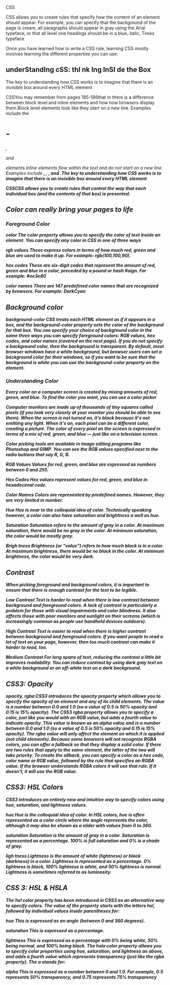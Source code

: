 

CSS

CSS allows you to create rules that specify how the content of an element should appear. For example, you can specify that the background of the page is cream, all paragraphs should appear in gray using the Arial typeface, or that all level one headings should be in a blue, italic, Times typeface

Once you have learned how to write a CSS rule, learning CSS mostly involves learning the different properties you can use. 


 ## underStandIng cSS: thI nk Ing InSI de the Box

The key to understanding how CSS works is to imagine that there is an invisible box around every HTML element

 CSSYou may remember from pages 185-186that in there is a difference between block level and inline elements and how how browsers display them.Block level elements look like they start on a new line.  Examples include the <h1>-<h6>, <p> and <div> elements.Inline elements flow within the text and do not start on a new line. Examples include <b>, <i>, <img>, <em> and <span>.The key to understanding how CSS works is to imagine that there is an invisible box around every HTML element

CSSCSS allows you to create rules that control the way that each individual box (and the contents of that box) is presented.

## Color can really bring your pages to life

### Foreground Color
color
The color property allows you to specify the color of text inside an element. You can specify any color in CSS in one of three ways

rgb values
These express colors in terms of how much red, green and blue are used to make it up. For example: rgb(100,100,90).

hex codes
These are six-digit codes that represent the amount of red, green and blue in a color, preceded by a pound or hash #sign. For example: #ee3e80

color names
There are 147 predefined color names that are recognized by browsers. For example:
DarkCyan

## Background color
background-color
CSS treats each HTML element as if it appears in a box, and the background-color property sets the color of the background for that box. You can specify your choice of background color in the same three ways you can specify foreground colors: RGB values, hex codes, and color names (covered on the next page). 
If you do not specify a background color, then the background is transparent. By default, most browser windows have a white background, but browser users can set a background color for their windows, so if you want to be sure that the background is white you can use the background-color property on the <body> element.

### Understanding Color
Every color on a computer screen is created by mixing amounts of red, green, and blue. To find the color you want, you can use a color picker

Computer monitors are made up of thousands of tiny squares called pixels (if you look very closely at your monitor you should be able to see them). When the screen is not turned on, it's black because it's not emitting any light. When it's
on, each pixel can be a different color, creating a picture. The color of every pixel on the screen is expressed in terms of a mix of red, green, and blue — just like on a television screen.

Color picking tools are available in image editing programs like Photoshop and GIMP. You can see the RGB values specified next to the radio buttons that say R, G, B.

RGB Values
Values for red, green, and blue are expressed as numbers between 0 and 255.

Hex Codes
Hex values represent values for red, green, and blue in hexadecimal code.

Color Names
Colors are represented by predefined names. However, they are very limited in number.

Hue
Hue is near to the colloquial idea of color. Technically speaking however, a color can also have saturation and brightness a well as hue.

Saturation
Saturation refers to the amount of gray in a color. At maximum saturation, there would be no gray in the color. At minimum saturation, the color would be mostly gray.

Brigh tness
Brightness (or "value") refers to how much black is in a color. At maximum brightness, there would be no black in the color. At minimum brightness, the color would be very dark.

## Contrast
When picking foreground and background colors, it is important to ensure that there is enough contrast for the text to be legible.

Low Contrast
Text is harder to read when there is low contrast between background and foreground colors. 
A lack of contrast is particularly a problem for those with
visual impairments and color blindness. 
It also affects those with poor monitors and sunlight on their screens (which is increasingly common as people use handheld
devices outdoors).

High Contrast
Text is easier to read when there is higher contrast between background and foreground colors.
If you want people to read a lot of text on your page, however, then too much contrast can make it harder to read, too.

Medium Contrast
For long spans of text, reducing the contrast a little bit improves
readability.
You can reduce contrast by using dark gray text on a white background or an off-white text on a dark background.


## CSS3: Opacity
opacity, rgba
CSS3 introduces the opacity property which allows you to specify the opacity of an element and any of its child elements.
The value is a number between 0.0 and 1.0 (so a value of 0.5 is 50% opacity and 0.15 is 15% opacity).
The CSS3 rgba property allows you to specify a color, just like you would with an RGB value, but adds a fourth value to indicate opacity. This value is known as an alpha value and is a number between 0.0 and 1.0 (so a value of 0.5 is 50% opacity
and 0.15 is 15% opacity). The rgba value will only affect the element on which it is applied (not child elements).
Because some browsers will not recognize RGBA colors, you can offer a fallback so that they display a solid color. If there are two rules that apply to the same
element, the latter of the two will take priority. To create the
allback, you can specify a color as a hex code, color name or RGB value, followed by the rule that specifies an RGBA value. If the browser understands RGBA colors it will use that rule. If it doesn't, it will use the RGB value.


## CSS3: HSL Colors
CSS3 introduces an entirely new and intuitive way to specify colors using hue, saturation, and lightness values.

hue
Hue is the colloquial idea of color. In HSL colors, hue is often represented as a color circle where the angle represents the color, although it may also be shown as a slider with values from 0 to 360.

saturation
Saturation is the amount of gray in a color. Saturation is represented as a percentage. 100% is full saturation and 0% is a shade of gray.

ligh tness
Lightness is the amount of white (lightness) or black (darkness) in a color. Lightness is represented as a percentage. 0% lightness is black, 100% lightness is white, and 50% lightness is normal. Lightness is sometimes referred to as luminosity.

## CSS 3: HSL & HSLA
The hsl color property has been introduced in CSS3 as an alternative way to specify colors. The value of the property starts with the letters hsl, followed
by individual values inside parentheses for:

hue
This is expressed as an angle (between 0 and 360 degrees).

saturation
This is expressed as a percentage.

lightness
This is expressed as a percentage with 0% being white, 50% being normal, and 100%
being black. The hsla color property allows you to specify color properties using hue, saturation, and lightness as above, and adds a fourth value which represents
transparency (just like the rgba property). The a stands for:

alpha
This is expressed as a number between 0 and 1.0. For example, 0.5 represents
50% transparency, and 0.75 represents 75% transparency



